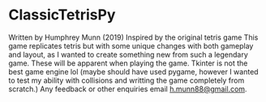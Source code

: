 # ClassicTetrisPy
Written by Humphrey Munn (2019)
Inspired by the original tetris game
This game replicates tetris but with some unique changes with both gameplay and layout, as I wanted to 
create something new from such a legendary game.
These will be apparent when playing the game.
Tkinter is not the best game engine lol (maybe should have used pygame, however I wanted to test
my ability with collisions and writting the game completely from scratch.)
Any feedback or other enquiries email h.munn88@gmail.com.
